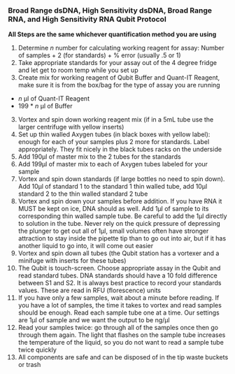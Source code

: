 
### Broad Range dsDNA, High Sensitivity dsDNA, Broad Range RNA, and High Sensitivity RNA Qubit Protocol

**All Steps are the same whichever quantification method you are using**

1. Determine _n_ number for calculating working reagent for assay: Number of samples + 2 (for standards) + % error (usually .5 or 1)
2. Take appropriate standards for your assay out of the 4 degree fridge and let get to room temp while you set up
2. Create mix for working reagent of Qubit Buffer and Quant-IT Reagent, make sure it is from the box/bag for the type of assay you are running
  - _n_ μl of Quant-IT Reagent
  - 199 * _n_ μl of Buffer
3. Vortex and spin down working reagent mix (if in a 5mL tube use the larger centrifuge with yellow inserts)
4. Set up thin walled Axygen tubes (in black boxes with yellow label): enough for each of your samples plus 2 more for standards. Label appropriately. They fit nicely in the black tubes racks on the underside
5. Add 190μl of master mix to the 2 tubes for the standards
6. Add 199μl of master mix to each of Axygen tubes labeled for your sample
7. Vortex and spin down standards (if large bottles no need to spin down). Add 10µl of standard 1 to the standard 1 thin walled tube, add 10µl standard 2 to the thin walled standard 2 tube
8. Vortex and spin down your samples before addition. If you have RNA it MUST be kept on ice, DNA should as well. Add 1μl of sample to its corresponding thin walled sample tube. Be careful to add the 1μl directly to solution in the tube. Never rely on the quick pressure of depressing the plunger to get out all of 1μl, small volumes often have stronger attraction to stay inside the pipette tip than to go out into air, but if it has another liquid to go into, it will come out easier
9. Vortex and spin down all tubes (the Qubit station has a vortexer and a minifuge with inserts for these tubes)
10. The Qubit is touch-screen. Choose appropriate assay in the Qubit and read standard tubes. DNA standards should have a 10 fold difference between S1 and S2. It is always best practice to record your standards values. These are read in RFU (florescence) units
11. If you have only a few samples, wait about a minute before reading. If you have a lot of samples, the time it takes to vortex and read samples should be enough. Read each sample tube one at a time. Our settings are 1μl of sample and we want the output to be ng/μl
12. Read your samples twice: go through all of the samples once then go through them again. The light that flashes on the sample tube increases the temperature of the liquid, so you do not want to read a sample tube twice quickly
13. All components are safe and can be disposed of in the tip waste buckets or trash
